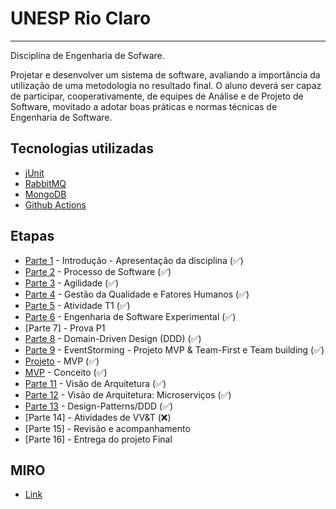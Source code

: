 # UNESP Rio Claro
-----
Disciplina de Engenharia de Sofware.

Projetar e desenvolver um sistema de software, avaliando a importância da utilização de uma metodologia no resultado final. O aluno deverá ser capaz de participar, cooperativamente, de equipes de Análise e de Projeto de Software, movitado a adotar boas práticas e normas técnicas de Engenharia de Software.


## Tecnologias utilizadas
- [jUnit](https://junit.org/junit5/)
- [RabbitMQ](https://www.rabbitmq.com/)
- [MongoDB](https://wwww.mongodb.com/)
- [Github Actions](https://github.com/features/actions)

## Etapas
- [Parte 1](https://github.com/aceiro/unesp-se-2022/blob/main/docs/aula-01.pdf) - Introdução - Apresentação da disciplina (✅)
- [Parte 2](https://github.com/aceiro/unesp-se-2022/blob/main/docs/aula-02.pdf)  - Processo de Software (✅)
- [Parte 3](https://github.com/aceiro/unesp-se-2022/blob/main/docs/aula-03-agile.pdf)  - Agilidade (✅)
- [Parte 4](https://github.com/aceiro/unesp-se-2022/blob/main/docs/aula-04.pdf)  - Gestão da Qualidade e Fatores Humanos (✅)
- [Parte 5](https://github.com/aceiro/unesp-se-2022/blob/main/docs/aula-04-atividade-01.pdf)  - Atividade T1 (✅)
- [Parte 6](https://github.com/aceiro/unesp-se-2022/blob/main/docs/aula-05.pdf)  - Engenharia de Software Experimental (✅)
- [Parte 7]  - Prova P1
- [Parte 8](https://github.com/aceiro/unesp-se-2022/blob/main/docs/aula-06.pdf)  -  Domain-Driven Design (DDD) (✅)
- [Parte 9](https://github.com/aceiro/unesp-se-2022/blob/main/docs/aula-07.pdf)  -  EventStorming - Projeto MVP & Team-First e Team building (✅)
- [Projeto](https://github.com/aceiro/unesp-se-2022/blob/main/docs/projeto_unesp_final_v1.0.pdf) - MVP (✅)
- [MVP](https://medium.com/@luizmarcelino/mvp-o-que-%C3%A9-811909a0fa87) - Conceito (✅)
- [Parte 11](https://github.com/aceiro/architecture-ref-card) - Visão de Arquitetura (✅)
- [Parte 12](https://martinfowler.com/articles/microservices.html) - Visão de Arquitetura: Microserviços (✅)
- [Parte 13](https://github.com/aceiro/unesp-se-2022/blob/main/docs/DDD_Reference_2015-03.pdf) - Design-Patterns/DDD (✅)
- [Parte 14] - Atividades de VV&T (❌)
- [Parte 15] - Revisão e acompanhamento
- [Parte 16] - Entrega do projeto Final

## MIRO
- [Link](https://miro.com/app/board/uXjVP-vKzhs=/)
